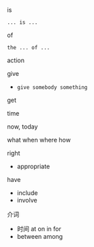 



is

`... is ...` 



of

`the ... of ...`

action

give

+ `give somebody something`

get



time

now, today



what when where how



right

+ appropriate

have

+ include
+ involve

介词

+ 时间 at on in for
+ between among
